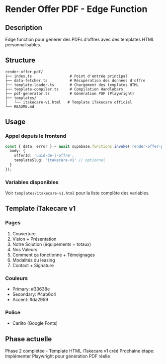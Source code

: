 # Render Offer PDF - Edge Function

## Description
Edge function pour générer des PDFs d'offres avec des templates HTML personnalisables.

## Structure
```
render-offer-pdf/
├── index.ts                 # Point d'entrée principal
├── data-fetcher.ts          # Récupération des données d'offre
├── template-loader.ts       # Chargement des templates HTML
├── template-compiler.ts     # Compilation Handlebars
├── pdf-generator.ts         # Génération PDF (Playwright)
├── templates/              
│   └── itakecare-v1.html   # Template iTakecare officiel
└── README.md
```

## Usage

### Appel depuis le frontend
```typescript
const { data, error } = await supabase.functions.invoke('render-offer-pdf', {
  body: { 
    offerId: 'uuid-de-l-offre',
    templateSlug: 'itakecare-v1' // optionnel
  }
});
```

### Variables disponibles
Voir `templates/itakecare-v1.html` pour la liste complète des variables.

## Template iTakecare v1

### Pages
1. Couverture
2. Vision + Présentation
3. Notre Solution (équipements + totaux)
4. Nos Valeurs
5. Comment ça fonctionne + Témoignages
6. Modalités du leasing
7. Contact + Signature

### Couleurs
- Primary: #33638e
- Secondary: #4ab6c4
- Accent: #da2959

### Police
- Carlito (Google Fonts)

## Phase actuelle
Phase 2 complétée - Template HTML iTakecare v1 créé
Prochaine étape: Implémenter Playwright pour génération PDF réelle
